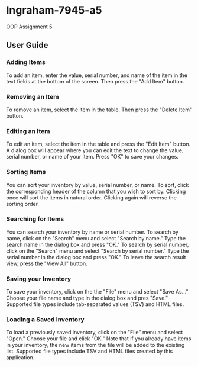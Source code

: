 # Ingraham-7945-a5
OOP Assignment 5
## User Guide 
### Adding Items 
To add an item, enter the value, serial number, and name of the item in the text fields at the bottom of the screen. Then press the "Add Item" button.
### Removing an Item 
To remove an item, select the item in the table. Then press the "Delete Item" button.
### Editing an Item 
To edit an item, select the item in the table and press the "Edit Item" button. A dialog box will appear where you can edit the text to change the value, serial number, or name of your item. Press "OK" to save your changes. 
### Sorting Items 
You can sort your inventory by value, serial number, or name. To sort, click the corresponding header of the column that you wish to sort by. Clicking once will sort the items in natural order. Clicking again will reverse the sorting order. 
### Searching for Items
You can search your inventory by name or serial number. To search by name, click on the "Search" menu and select "Search by name." Type the search name in the dialog box and press "OK." To search by serial number, click on the "Search" menu and select "Search by serial number." Type the serial number in the dialog box and press "OK." To leave the search result view, press the "View All" button.
### Saving your Inventory
To save your inventory, click on the the "File" menu and select "Save As..." Choose your file name and type in the dialog box and pres "Save." Supported file types include tab-separated values (TSV) and HTML files. 
### Loading a Saved Inventory
To load a previously saved inventory, click on the "File" menu and select "Open." Choose your file and click "OK." Note that if you already have items in your inventory, the new items from the file will be added to the existing list. Supported file types include TSV and HTML files created by this application. 
